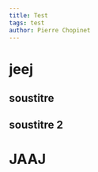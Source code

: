 ```yaml
---
title: Test
tags: test
author: Pierre Chopinet
---
```


# jeej

## soustitre

## soustitre 2

# JAAJ